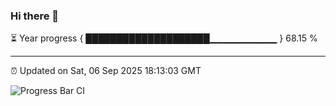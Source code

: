 ### Hi there 👋

⏳ Year progress { ████████████████████▁▁▁▁▁▁▁▁▁▁ } 68.15 %

---

⏰ Updated on Sat, 06 Sep 2025 18:13:03 GMT

![Progress Bar CI](https://github.com/Shyam-Makwana/GitHub-Actions-Demo/workflows/Progress%20Bar%20CI/badge.svg)
